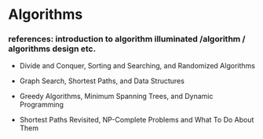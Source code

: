 # Algorithms




### references:  introduction to algorithm illuminated /algorithm / algorithms design etc. 


* Divide and Conquer, Sorting and Searching, and Randomized Algorithms
* Graph Search, Shortest Paths, and Data Structures
* Greedy Algorithms, Minimum Spanning Trees, and Dynamic Programming

* Shortest Paths Revisited, NP-Complete Problems and What To Do About Them
